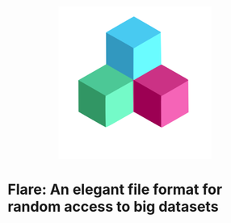 <div align=center>
  <img src='./images/flare.svg' width=60%>
</div>

# Flare: An elegant file format for random access to big datasets


